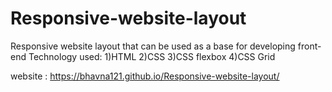 # Responsive-website-layout
Responsive website layout that can be used as a base for developing front-end
Technology used:
1)HTML
2)CSS
3)CSS flexbox
4)CSS Grid


website :  https://bhavna121.github.io/Responsive-website-layout/
